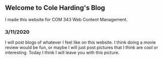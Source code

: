 ## Welcome to Cole Harding's Blog

I made this website for COM 343 Web Content Management.

### 3/11/2020

I will post blogs of whatever I feel like on this website. I think doing a movie review would be fun, or maybe I will just post pictures that I think are cool or interesting. Today I think I will leave you with this picture.

